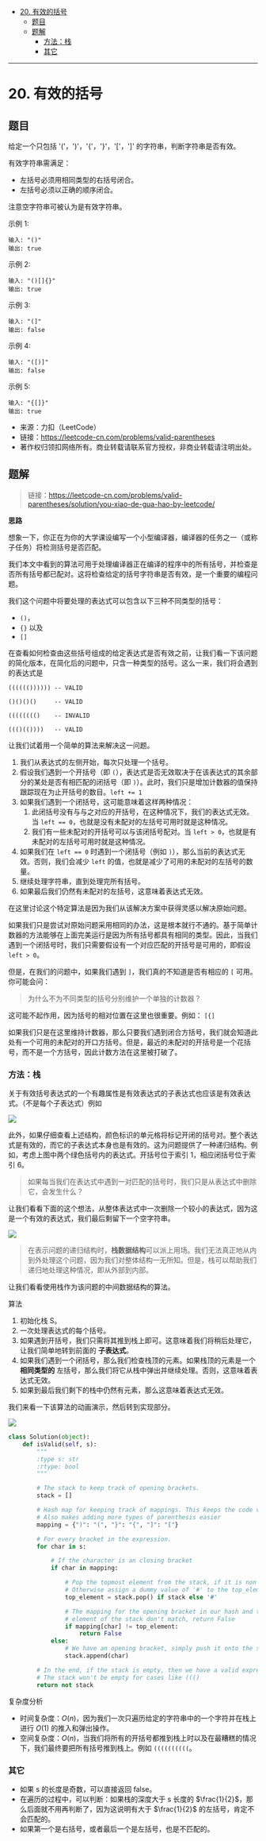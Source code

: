 - [20. 有效的括号](#20-有效的括号)
  - [题目](#题目)
  - [题解](#题解)
    - [方法：栈](#方法栈)
    - [其它](#其它)

------------------------------

# 20. 有效的括号

## 题目

给定一个只包括 '('，')'，'{'，'}'，'['，']' 的字符串，判断字符串是否有效。

有效字符串需满足：

- 左括号必须用相同类型的右括号闭合。
- 左括号必须以正确的顺序闭合。

注意空字符串可被认为是有效字符串。

示例 1:

```
输入: "()"
输出: true
```

示例 2:

```
输入: "()[]{}"
输出: true
```

示例 3:

```
输入: "(]"
输出: false
```

示例 4:

```
输入: "([)]"
输出: false
```

示例 5:

```
输入: "{[]}"
输出: true
```

- 来源：力扣（LeetCode）
- 链接：https://leetcode-cn.com/problems/valid-parentheses
- 著作权归领扣网络所有。商业转载请联系官方授权，非商业转载请注明出处。


## 题解

> 链接：https://leetcode-cn.com/problems/valid-parentheses/solution/you-xiao-de-gua-hao-by-leetcode/

**思路**

想象一下，你正在为你的大学课设编写一个小型编译器，编译器的任务之一（或称子任务）将检测括号是否匹配。

我们本文中看到的算法可用于处理编译器正在编译的程序中的所有括号，并检查是否所有括号都已配对。这将检查给定的括号字符串是否有效，是一个重要的编程问题。

我们这个问题中将要处理的表达式可以包含以下三种不同类型的括号：

- `()`，
- `{}` 以及
- `[]`

在查看如何检查由这些括号组成的给定表达式是否有效之前，让我们看一下该问题的简化版本，在简化后的问题中，只含一种类型的括号。这么一来，我们将会遇到的表达式是

```
(((((()))))) -- VALID

()()()()     -- VALID

(((((((()    -- INVALID

((()(())))   -- VALID
```

让我们试着用一个简单的算法来解决这一问题。

1. 我们从表达式的左侧开始，每次只处理一个括号。
2. 假设我们遇到一个开括号（即 `(`），表达式是否无效取决于在该表达式的其余部分的某处是否有相匹配的闭括号（即 `)`）。此时，我们只是增加计数器的值保持跟踪现在为止开括号的数目。`left += 1`
3. 如果我们遇到一个闭括号，这可能意味着这样两种情况：
    1. 此闭括号没有与与之对应的开括号，在这种情况下，我们的表达式无效。当 `left == 0`，也就是没有未配对的左括号可用时就是这种情况。
    2. 我们有一些未配对的开括号可以与该闭括号配对。当 `left > 0`，也就是有未配对的左括号可用时就是这种情况。
4. 如果我们在 `left == 0` 时遇到一个闭括号（例如 `)`），那么当前的表达式无效。否则，我们会减少 `left` 的值，也就是减少了可用的未配对的左括号的数量。
5. 继续处理字符串，直到处理完所有括号。
6. 如果最后我们仍然有未配对的左括号，这意味着表达式无效。

在这里讨论这个特定算法是因为我们从该解决方案中获得灵感以解决原始问题。

如果我们只是尝试对原始问题采用相同的办法，这是根本就行不通的。基于简单计数器的方法能够在上面完美运行是因为所有括号都具有相同的类型。因此，当我们遇到一个闭括号时，我们只需要假设有一个对应匹配的开括号是可用的，即假设 `left > 0`。

但是，在我们的问题中，如果我们遇到 `]`，我们真的不知道是否有相应的 `[` 可用。你可能会问：

> 为什么不为不同类型的括号分别维护一个单独的计数器？

这可能不起作用，因为括号的相对位置在这里也很重要。例如： `[{]`

如果我们只是在这里维持计数器，那么只要我们遇到闭合方括号，我们就会知道此处有一个可用的未配对的开口方括号。但是，最近的未配对的开括号是一个花括号，而不是一个方括号，因此计数方法在这里被打破了。


### 方法：栈

关于有效括号表达式的一个有趣属性是有效表达式的子表达式也应该是有效表达式。（不是每个子表达式）例如

![](assets/no_0020_valid_parentheses_1.png)

此外，如果仔细查看上述结构，颜色标识的单元格将标记开闭的括号对。整个表达式是有效的，而它的子表达式本身也是有效的。这为问题提供了一种递归结构。例如，考虑上图中两个绿色括号内的表达式。开括号位于索引 1，相应闭括号位于索引 6。

> 如果每当我们在表达式中遇到一对匹配的括号时，我们只是从表达式中删除它，会发生什么？

让我们看看下面的这个想法，从整体表达式中一次删除一个较小的表达式，因为这是一个有效的表达式，我们最后剩留下一个空字符串。

![](assets/no_0020_valid_parentheses_2.gif)

> 在表示问题的递归结构时，**栈数据结构**可以派上用场。我们无法真正地从内到外处理这个问题，因为我们对整体结构一无所知。但是，栈可以帮助我们递归地处理这种情况，即从外部到内部。

让我们看看使用栈作为该问题的中间数据结构的算法。

算法

1. 初始化栈 S。
2. 一次处理表达式的每个括号。
3. 如果遇到开括号，我们只需将其推到栈上即可。这意味着我们将稍后处理它，让我们简单地转到前面的 **子表达式**。
4. 如果我们遇到一个闭括号，那么我们检查栈顶的元素。如果栈顶的元素是一个 **相同类型的** 左括号，那么我们将它从栈中弹出并继续处理。否则，这意味着表达式无效。
5. 如果到最后我们剩下的栈中仍然有元素，那么这意味着表达式无效。

我们来看一下该算法的动画演示，然后转到实现部分。

![](assets/no_0020_valid_parentheses_3.gif)

```py
class Solution(object):
    def isValid(self, s):
        """
        :type s: str
        :rtype: bool
        """

        # The stack to keep track of opening brackets.
        stack = []

        # Hash map for keeping track of mappings. This keeps the code very clean.
        # Also makes adding more types of parenthesis easier
        mapping = {")": "(", "}": "{", "]": "["}

        # For every bracket in the expression.
        for char in s:

            # If the character is an closing bracket
            if char in mapping:

                # Pop the topmost element from the stack, if it is non empty
                # Otherwise assign a dummy value of '#' to the top_element variable
                top_element = stack.pop() if stack else '#'

                # The mapping for the opening bracket in our hash and the top
                # element of the stack don't match, return False
                if mapping[char] != top_element:
                    return False
            else:
                # We have an opening bracket, simply push it onto the stack.
                stack.append(char)

        # In the end, if the stack is empty, then we have a valid expression.
        # The stack won't be empty for cases like ((()
        return not stack
```

复杂度分析

- 时间复杂度：$O(n)$，因为我们一次只遍历给定的字符串中的一个字符并在栈上进行 $O(1)$ 的推入和弹出操作。
- 空间复杂度：$O(n)$，当我们将所有的开括号都推到栈上时以及在最糟糕的情况下，我们最终要把所有括号推到栈上。例如 `((((((((((`。


### 其它

- 如果 s 的长度是奇数，可以直接返回 false。
- 在遍历的过程中，可以判断：如果栈的深度大于 s 长度的 $\frac{1}{2}$，那么后面就不用再判断了，因为这说明有大于 $\frac{1}{2}$ 的左括号，肯定不会匹配的。
- 如果第一个是右括号，或者最后一个是左括号，也是不匹配的。
